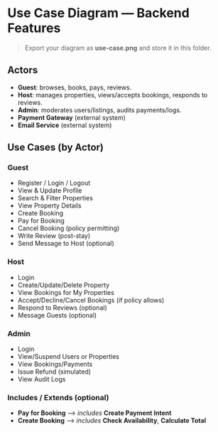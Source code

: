 # Use Case Diagram — Backend Features

> Export your diagram as **use-case.png** and store it in this folder.

## Actors
- **Guest**: browses, books, pays, reviews.
- **Host**: manages properties, views/accepts bookings, responds to reviews.
- **Admin**: moderates users/listings, audits payments/logs.
- **Payment Gateway** (external system)
- **Email Service** (external system)

## Use Cases (by Actor)
### Guest
- Register / Login / Logout
- View & Update Profile
- Search & Filter Properties
- View Property Details
- Create Booking
- Pay for Booking
- Cancel Booking (policy permitting)
- Write Review (post-stay)
- Send Message to Host (optional)

### Host
- Login
- Create/Update/Delete Property
- View Bookings for My Properties
- Accept/Decline/Cancel Bookings (if policy allows)
- Respond to Reviews (optional)
- Message Guests (optional)

### Admin
- Login
- View/Suspend Users or Properties
- View Bookings/Payments
- Issue Refund (simulated)
- View Audit Logs

### Includes / Extends (optional)
- **Pay for Booking** ⟶ *includes* **Create Payment Intent**
- **Create Booking** ⟶ *includes* **Check Availability**, **Calculate Total**



